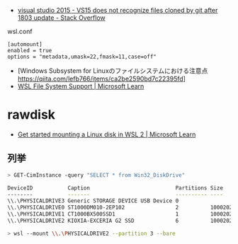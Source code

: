 - [visual studio 2015 - VS15 does not recognize files cloned by git after 1803 update - Stack Overflow](https://stackoverflow.com/questions/50172869/vs15-does-not-recognize-files-cloned-by-git-after-1803-update)

wsl.conf

```
[automount]
enabled = true
options = "metadata,umask=22,fmask=11,case=off"
```

- [Windows Subsystem for Linuxのファイルシステムにおける注意点 https://qiita.com/lefb766/items/ca2be2590bd7c22395fd]
- [WSL File System Support | Microsoft Learn](https://blogs.msdn.microsoft.com/wsl/2016/06/15/wsl-file-system-support/)

# rawdisk

- [Get started mounting a Linux disk in WSL 2 | Microsoft Learn](https://learn.microsoft.com/en-us/windows/wsl/wsl2-mount-disk)

## 列挙

```sh
> GET-CimInstance -query "SELECT * from Win32_DiskDrive"

DeviceID           Caption                           Partitions Size          Model
--------           -------                           ---------- ----          -----
\\.\PHYSICALDRIVE3 Generic STORAGE DEVICE USB Device 0                        Generic STORAGE DEVICE USB Device
\\.\PHYSICALDRIVE0 ST1000DM010-2EP102                2          1000202273280 ST1000DM010-2EP102
\\.\PHYSICALDRIVE1 CT1000BX500SSD1                   1          1000202273280 CT1000BX500SSD1
\\.\PHYSICALDRIVE2 KIOXIA-EXCERIA G2 SSD             6          1000202273280 KIOXIA-EXCERIA G2 SSD

> wsl --mount \\.\PHYSICALDRIVE2 --partition 3 --bare
```


